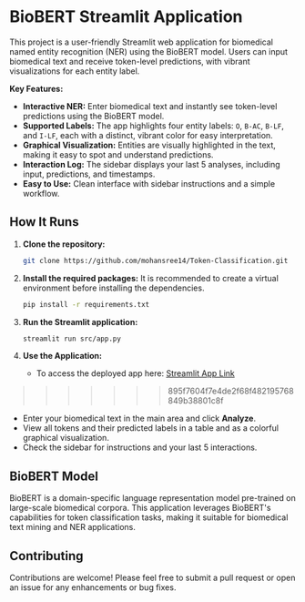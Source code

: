 # BioBERT Streamlit Application

This project is a  user-friendly Streamlit web application for biomedical named entity recognition (NER) using the BioBERT model. Users can input biomedical text and receive token-level predictions, with vibrant visualizations for each entity label.

**Key Features:**
- **Interactive NER:** Enter biomedical text and instantly see token-level predictions using the BioBERT model.
- **Supported Labels:** The app highlights four entity labels: `O`, `B-AC`, `B-LF`, and `I-LF`, each with a distinct, vibrant color for easy interpretation.
- **Graphical Visualization:** Entities are visually highlighted in the text, making it easy to spot and understand predictions.
- **Interaction Log:** The sidebar displays your last 5 analyses, including input, predictions, and timestamps.
- **Easy to Use:** Clean interface with sidebar instructions and a simple workflow.

## How It Runs

1. **Clone the repository:**
   ```bash
   git clone https://github.com/mohansree14/Token-Classification.git

   ```

2. **Install the required packages:**
   It is recommended to create a virtual environment before installing the dependencies.
   ```bash
   pip install -r requirements.txt
   ```

3. **Run the Streamlit application:**
   ```bash
   streamlit run src/app.py
   ```

4. **Use the Application:**
   - To access the deployed app here: [Streamlit App Link](https://token-classification.streamlit.app/)
>>>>>>> 895f7604f7e4de2f68f482195768849b38801c8f
   - Enter your biomedical text in the main area and click **Analyze**.
   - View all tokens and their predicted labels in a table and as a colorful graphical visualization.
   - Check the sidebar for instructions and your last 5 interactions.

## BioBERT Model

BioBERT is a domain-specific language representation model pre-trained on large-scale biomedical corpora. This application leverages BioBERT's capabilities for token classification tasks, making it suitable for biomedical text mining and NER applications.

## Contributing

Contributions are welcome! Please feel free to submit a pull request or open an issue for any enhancements or bug fixes.

